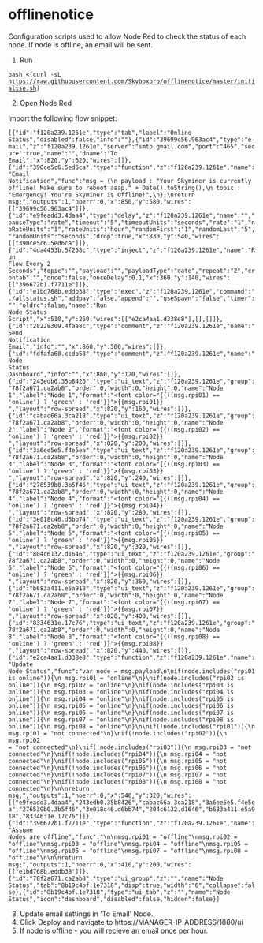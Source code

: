 # offlinenotice

Configuration scripts used to allow Node Red to check the status of each node. If node is offline, an email will be sent.

1. Run 

<code>bash <(curl -sL https://raw.githubusercontent.com/Skyboxpro/offlinenotice/master/initialise.sh)</code>

2. Open Node Red

Import the following flow snippet:

<code>[{"id":"f120a239.1261e","type":"tab","label":"Online Status","disabled":false,"info":""},{"id":"39699c56.963ac4","type":"e-mail","z":"f120a239.1261e","server":"smtp.gmail.com","port":"465","secure":true,"name":"","dname":"To Email","x":820,"y":620,"wires":[]},{"id":"390ce5c6.5ed6ca","type":"function","z":"f120a239.1261e","name":"Email Notification","func":"msg = {\n    payload : \"Your Skyminer is currently offline! Make sure to reboot asap.\" + Date().toString(),\n    topic : \"Emergency! You're Skyminer is Offline!\",\n};\nreturn msg;","outputs":1,"noerr":0,"x":850,"y":580,"wires":[["39699c56.963ac4"]]},{"id":"e9feadd3.4daa4","type":"delay","z":"f120a239.1261e","name":"","pauseType":"rate","timeout":"5","timeoutUnits":"seconds","rate":"1","nbRateUnits":"1","rateUnits":"hour","randomFirst":"1","randomLast":"5","randomUnits":"seconds","drop":true,"x":830,"y":540,"wires":[["390ce5c6.5ed6ca"]]},{"id":"4da4453b.5f268c","type":"inject","z":"f120a239.1261e","name":"Run Flow Every 2 Seconds","topic":"","payload":"","payloadType":"date","repeat":"2","crontab":"","once":false,"onceDelay":0.1,"x":360,"y":140,"wires":[["396672b1.f7711e"]]},{"id":"e1bd768b.eddb38","type":"exec","z":"f120a239.1261e","command":"./allstatus.sh","addpay":false,"append":"","useSpawn":"false","timer":"","oldrc":false,"name":"Run Node Status Script","x":510,"y":260,"wires":[["e2ca4aa1.d338e8"],[],[]]},{"id":"28228309.4faa8c","type":"comment","z":"f120a239.1261e","name":"Send Notification Email","info":"","x":860,"y":500,"wires":[]},{"id":"fdfafa68.ccdb58","type":"comment","z":"f120a239.1261e","name":"Node Status Dashboard","info":"","x":860,"y":120,"wires":[]},{"id":"243edb0.35b8426","type":"ui_text","z":"f120a239.1261e","group":"78f2a671.ca2ab8","order":0,"width":0,"height":0,"name":"Node 1","label":"Node 1","format":"<font color=\"{{((msg.rpi01)  == 'online') ? 'green' : 'red'}}\">{{msg.rpi01}} </font>","layout":"row-spread","x":820,"y":160,"wires":[]},{"id":"cabac66a.3ca218","type":"ui_text","z":"f120a239.1261e","group":"78f2a671.ca2ab8","order":0,"width":0,"height":0,"name":"Node 2","label":"Node 2","format":"<font color=\"{{((msg.rpi02)  == 'online') ? 'green' : 'red'}}\">{{msg.rpi02}} </font>","layout":"row-spread","x":820,"y":200,"wires":[]},{"id":"3a6ee5e5.f4e5ea","type":"ui_text","z":"f120a239.1261e","group":"78f2a671.ca2ab8","order":0,"width":0,"height":0,"name":"Node 3","label":"Node 3","format":"<font color=\"{{((msg.rpi03)  == 'online') ? 'green' : 'red'}}\">{{msg.rpi03}} </font>","layout":"row-spread","x":820,"y":240,"wires":[]},{"id":"276539b0.3b5f46","type":"ui_text","z":"f120a239.1261e","group":"78f2a671.ca2ab8","order":0,"width":0,"height":0,"name":"Node 4","label":"Node 4","format":"<font color=\"{{((msg.rpi04)  == 'online') ? 'green' : 'red'}}\">{{msg.rpi04}} </font>","layout":"row-spread","x":820,"y":280,"wires":[]},{"id":"3e018c46.d6bb74","type":"ui_text","z":"f120a239.1261e","group":"78f2a671.ca2ab8","order":0,"width":0,"height":0,"name":"Node 5","label":"Node 5","format":"<font color=\"{{((msg.rpi05)  == 'online') ? 'green' : 'red'}}\">{{msg.rpi05}} </font>","layout":"row-spread","x":820,"y":320,"wires":[]},{"id":"804c6132.d1646","type":"ui_text","z":"f120a239.1261e","group":"78f2a671.ca2ab8","order":0,"width":0,"height":0,"name":"Node 6","label":"Node 6","format":"<font color=\"{{((msg.rpi06)  == 'online') ? 'green' : 'red'}}\">{{msg.rpi06}} </font>","layout":"row-spread","x":820,"y":360,"wires":[]},{"id":"b683a411.e5a918","type":"ui_text","z":"f120a239.1261e","group":"78f2a671.ca2ab8","order":0,"width":0,"height":0,"name":"Node 7","label":"Node 7","format":"<font color=\"{{((msg.rpi07)  == 'online') ? 'green' : 'red'}}\">{{msg.rpi07}} </font>","layout":"row-spread","x":820,"y":400,"wires":[]},{"id":"8334631e.17c76","type":"ui_text","z":"f120a239.1261e","group":"78f2a671.ca2ab8","order":0,"width":0,"height":0,"name":"Node 8","label":"Node 8","format":"<font color=\"{{((msg.rpi08)  == 'online') ? 'green' : 'red'}}\">{{msg.rpi08}} </font>","layout":"row-spread","x":820,"y":440,"wires":[]},{"id":"e2ca4aa1.d338e8","type":"function","z":"f120a239.1261e","name":"Update Node Status","func":"var node = msg.payload\n\nif(node.includes(\"rpi01 is online\")){\n    msg.rpi01 = \"online\"\n}\nif(node.includes(\"rpi02 is online\")){\n    msg.rpi02 = \"online\"\n}\nif(node.includes(\"rpi03 is online\")){\n    msg.rpi03 = \"online\"\n}\nif(node.includes(\"rpi04 is online\")){\n    msg.rpi04 = \"online\"\n}\nif(node.includes(\"rpi05 is online\")){\n    msg.rpi05 = \"online\"\n}\nif(node.includes(\"rpi06 is online\")){\n    msg.rpi06 = \"online\"\n}\nif(node.includes(\"rpi07 is online\")){\n    msg.rpi07 = \"online\"\n}\nif(node.includes(\"rpi08 is online\")){\n    msg.rpi08 = \"online\"\n}\n\nif(!node.includes(\"rpi01\")){\n    msg.rpi01 = \"not connected\"\n}\nif(!node.includes(\"rpi02\")){\n    msg.rpi02 = \"not connected\"\n}\nif(!node.includes(\"rpi03\")){\n    msg.rpi03 = \"not connected\"\n}\nif(!node.includes(\"rpi04\")){\n    msg.rpi04 = \"not connected\"\n}\nif(!node.includes(\"rpi05\")){\n    msg.rpi05 = \"not connected\"\n}\nif(!node.includes(\"rpi06\")){\n    msg.rpi06 = \"not connected\"\n}\nif(!node.includes(\"rpi07\")){\n    msg.rpi07 = \"not connected\"\n}\nif(!node.includes(\"rpi08\")){\n    msg.rpi08 = \"not connected\"\n}\n\nreturn msg;","outputs":1,"noerr":0,"x":540,"y":320,"wires":[["e9feadd3.4daa4","243edb0.35b8426","cabac66a.3ca218","3a6ee5e5.f4e5ea","276539b0.3b5f46","3e018c46.d6bb74","804c6132.d1646","b683a411.e5a918","8334631e.17c76"]]},{"id":"396672b1.f7711e","type":"function","z":"f120a239.1261e","name":"Assume Nodes are offline","func":"\n\nmsg.rpi01 = \"offline\"\nmsg.rpi02 = \"offline\"\nmsg.rpi03 = \"offline\"\nmsg.rpi04 = \"offline\"\nmsg.rpi05 = \"offline\"\nmsg.rpi06 = \"offline\"\nmsg.rpi07 = \"offline\"\nmsg.rpi08 = \"offline\"\n\n\nreturn msg;","outputs":1,"noerr":0,"x":410,"y":200,"wires":[["e1bd768b.eddb38"]]},{"id":"78f2a671.ca2ab8","type":"ui_group","z":"","name":"Node Status","tab":"8b19c4bf.1e7318","disp":true,"width":"6","collapse":false},{"id":"8b19c4bf.1e7318","type":"ui_tab","z":"","name":"Node Status","icon":"dashboard","disabled":false,"hidden":false}]</code>

3. Update email settings in 'To Email' Node.
4. Click Deploy and navigate to https://MANAGER-IP-ADDRESS/1880/ui
5. If node is offline - you will recieve an email once per hour.
